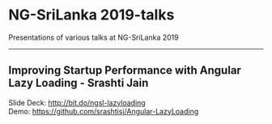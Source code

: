 # NG-SriLanka 2019-talks
Presentations of various talks at NG-SriLanka 2019
***

## Improving Startup Performance with Angular Lazy Loading - Srashti Jain
Slide Deck: http://bit.do/ngsl-lazyloading <br/>
Demo: https://github.com/srashtisj/Angular-LazyLoading
